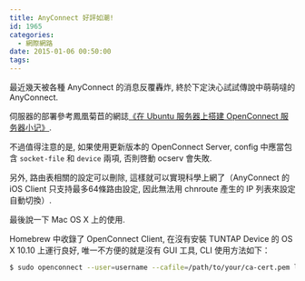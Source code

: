 ```yaml
---
title: AnyConnect 好評如潮!
id: 1965
categories:
  - 網際網路
date: 2015-01-06 00:50:00
tags:
---
```


最近幾天被各種 AnyConnect 的消息反覆轟炸, 終於下定決心試試傳說中萌萌噠的 AnyConnect.

伺服器的部署參考鳳凰菊苣的網誌[《在 Ubuntu 服务器上搭建 OpenConnect 服务器小记》](https://blog.phoenixlzx.com/2014/07/21/setup-openconnect-server-on-ubuntu/).

不過值得注意的是, 如果使用更新版本的 OpenConnect Server, config 中應當包含 `socket-file` 和 `device` 兩項, 否則啓動 ocserv 會失敗.

另外, 路由表相關的設定可以刪除, 這樣就可以實現科學上網了（AnyConnect 的 iOS Client 只支持最多64條路由設定, 因此無法用 chnroute 產生的 IP 列表來設定自動切換）.

最後說一下 Mac OS X 上的使用.

Homebrew 中收錄了 OpenConnect Client, 在沒有安裝 TUNTAP Device 的 OS X 10.10 上運行良好, 唯一不方便的就是沒有 GUI 工具, CLI 使用方法如下：

```bash
$ sudo openconnect --user=username --cafile=/path/to/your/ca-cert.pem ladder.abc.com
```
